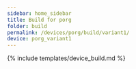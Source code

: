 ```yaml
---
sidebar: home_sidebar
title: Build for porg
folder: build
permalink: /devices/porg/build/variant1/
device: porg_variant1
---
```

{% include templates/device_build.md %}
